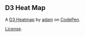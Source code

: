 D3 Heat Map
-----------


A [D3 Heatmap](https://codepen.io/adambrikman/full/gEKmVz) by [adam](https://codepen.io/adambrikman) on [CodePen](https://codepen.io).

[License](https://codepen.io/adambrikman/pen/gEKmVz/license).
